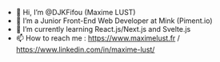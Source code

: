 - 👋 Hi, I’m @DJKFifou (Maxime LUST)
- 👀 I’m a Junior Front-End Web Developer at Mink (Piment.io)
- 🌱 I’m currently learning React.js/Next.js and Svelte.js
- 📫 How to reach me : https://www.maximelust.fr / https://www.linkedin.com/in/maxime-lust/

<!---
DJKFifou/DJKFifou is a ✨ special ✨ repository because its `README.md` (this file) appears on your GitHub profile.
You can click the Preview link to take a look at your changes.
--->

